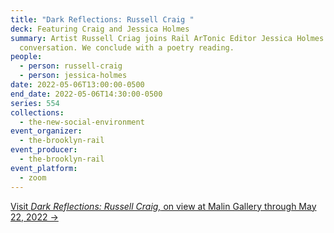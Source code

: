 ```yaml
---
title: "Dark Reflections: Russell Craig "
deck: Featuring Craig and Jessica Holmes
summary: Artist Russell Criag joins Rail ArTonic Editor Jessica Holmes for a
  conversation. We conclude with a poetry reading.
people:
  - person: russell-craig
  - person: jessica-holmes
date: 2022-05-06T13:00:00-0500
end_date: 2022-05-06T14:30:00-0500
series: 554
collections:
  - the-new-social-environment
event_organizer:
  - the-brooklyn-rail
event_producer:
  - the-brooklyn-rail
event_platform:
  - zoom
---
```

[Visit *Dark Reflections: Russell Craig,* on view at Malin Gallery through May 22, 2022 →](https://www.malingallery.com/exhibitions/russell-craig)

[](https://www.malingallery.com/exhibitions/russell-craig)
